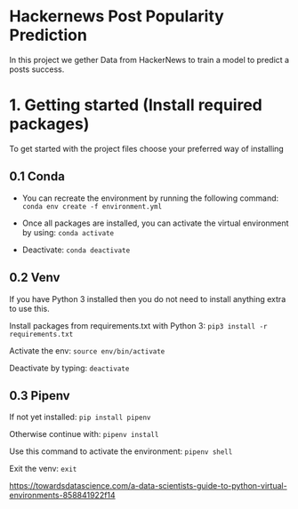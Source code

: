 # Hackernews Post Popularity Prediction
In this project we gether Data from HackerNews to train a model to predict a posts success.



# 1. Getting started (Install required packages)
To get started with the project files choose your preferred way of installing 

## 0.1 Conda
- You can recreate the environment by running the following command:
`conda env create -f environment.yml`

- Once all packages are installed, you can activate the virtual environment by using:
`conda activate`

- Deactivate:
`conda deactivate`

## 0.2 Venv
If you have Python 3 installed then you do not need to install anything extra to use this.

Install packages from requirements.txt with Python 3:
`pip3 install -r requirements.txt`

Activate the env:
`source env/bin/activate`

Deactivate by typing:
`deactivate`

## 0.3 Pipenv

If not yet installed:
`pip install pipenv`

Otherwise continue with:
`pipenv install`

Use this command to activate the environment:
`pipenv shell`

Exit the venv:
`exit`



https://towardsdatascience.com/a-data-scientists-guide-to-python-virtual-environments-858841922f14 